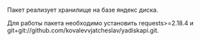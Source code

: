 Пакет реализует хранилище на базе яндекс диска.

Для работы пакета необходимо установить requests>=2.18.4 и git+git://github.com/kovalevvjatcheslav/yadiskapi.git.
